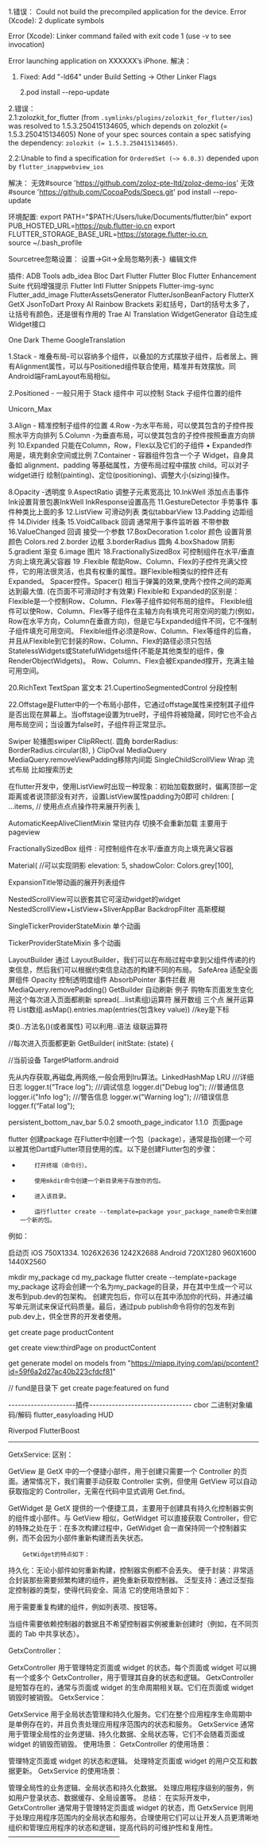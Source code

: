 1.错误：
Could not build the precompiled application for the device.
Error (Xcode): 2 duplicate symbols

Error (Xcode): Linker command failed with exit code 1 (use -v to see invocation)

Error launching application on XXXXXX’s iPhone.
解决：
1. Fixed: Add "-ld64" under Build Setting -> Other Linker Flags

   2.pod install --repo-update 

2.错误：   
 2.1:zolozkit_for_flutter (from `.symlinks/plugins/zolozkit_for_flutter/ios`) was resolved to 1.5.3.250415134605, which depends on
      zolozkit (= 1.5.3.250415134605)
None of your spec sources contain a spec satisfying the dependency: `zolozkit (= 1.5.3.250415134605)`.

2.2:Unable to find a specification for `OrderedSet (~> 6.0.3)` depended     upon by `flutter_inappwebview_ios`

解决：
无效#source 'https://github.com/zoloz-pte-ltd/zoloz-demo-ios'
无效#source 'https://github.com/CocoaPods/Specs.git'
pod install --repo-update

环境配置:
export PATH="$PATH:/Users/luke/Documents/flutter/bin"
export PUB_HOSTED_URL=https://pub.flutter-io.cn
export FLUTTER_STORAGE_BASE_URL=https://storage.flutter-io.cn 
source ~/.bash_profile

Sourcetree忽略设置： 设置->Git->全局忽略列表-》编辑文件



插件:
ADB Tools
adb_idea
Bloc
Dart
Flutter
Flutter Bloc
Flutter Enhancement Suite 代码增强提示
Flutter Intl
Flutter Snippets
Flutter-img-sync
Flutter_add_image
FlutterAssetsGenerator
FlutterJsonBeanFactory
FlutterX
GetX
JsonToDart
Proxy AI
Rainbow Brackets 彩虹括号，Dart的括号太多了，让括号有颜色，还是很有作用的
Trae AI
Translation
WidgetGenerator 自动生成Widget接口



One Dark Theme
GoogleTranslation



1.Stack - 堆叠布局-可以容纳多个组件，以叠加的方式摆放子组件，后者居上。拥有Alignment属性，可以与Positioned组件联合使用，精准并有效摆放。同Android端FramLayout布局相似。

2.Positioned - 一般只用于 Stack 组件中 可以控制  Stack 子组件位置的组件

Unicorn_Max

3.Align  - 精准控制子组件的位置
4.Row -为水平布局，可以使其包含的子控件按照水平方向排列
5.Column -为垂直布局，可以使其包含的子控件按照垂直方向排列
10.Expanded 只能在Column，Row，Flex以及它们的子组件    •    Expanded作用是，填充剩余空间或比例
7.Container - 容器组件包含一个子 Widget，自身具备如 alignment、padding 等基础属性，方便布局过程中摆放 child。可以对子widget进行 绘制(painting)、定位(positioning)、调整大小(sizing)操作。

8.Opacity -透明度
9.AspectRatio 调整子元素宽高比
10.InkWell  添加点击事件 Ink设置背景包裹InkWell InkResponse设置高亮
11.GestureDetector 手势事件 事件种类比上面的多
12.ListView 可滑动列表 类似tabbarView
13.Padding 边距组件
14.Divider 线条
15.VoidCallback 回调 通常用于事件监听器 不带参数
16.ValueChanged 回调 接受一个参数
17.BoxDecoration 1.color 颜色 设置背景颜色 Colors.red
                2.border 边框
                3.borderRadius 圆角
                4.boxShadow 阴影
                5.gradient 渐变
                6.image 图片
18.FractionallySizedBox 可控制组件在水平/垂直方向上填充满父容器
19 .Flexible  帮助Row、Column、Flex的子控件充满父控件，它的用法很灵活，也具有权重的属性。跟Flexible相类似的控件还有Expanded。
Spacer控件。Spacer() 相当于弹簧的效果,使两个控件之间的距离达到最大值. (在页面不可滑动时才有效果)
Flexible和 Expanded的区别是：
Flexible是一个控制Row、Column、Flex等子组件如何布局的组件。 Flexible组件可以使Row、Column、Flex等子组件在主轴方向有填充可用空间的能力(例如，Row在水平方向，Column在垂直方向)，但是它与Expanded组件不同，它不强制子组件填充可用空间。 Flexible组件必须是Row、Column、Flex等组件的后裔，并且从Flexible到它封装的Row、Column、Flex的路径必须只包括StatelessWidgets或StatefulWidgets组件(不能是其他类型的组件，像RenderObjectWidgets)。 Row、Column、Flex会被Expanded撑开，充满主轴可用空间。

20.RichText TextSpan 富文本
21.CupertinoSegmentedControl 分段控制

22.Offstage是Flutter中的一个布局小部件，它通过offstage属性来控制其子组件是否出现在屏幕上。当offstage设置为true时，子组件将被隐藏，同时它也不会占用布局空间；当设置为false时，子组件将正常显示。

Swiper 轮播图swiper
ClipRRect(. 圆角
            borderRadius: BorderRadius.circular(8),
          )
ClipOval
MediaQuery MediaQuery.removeViewPadding移除内间距
SingleChildScrollView
Wrap 流式布局 比如搜索历史

在flutter开发中，使用ListView时出现一种现象：初始加载数据时，偏离顶部一定距离或者说顶部没有对齐，设置ListView属性padding为0即可
  children: [
    ...items, // 使用点点点操作符来展开列表
  ],

AutomaticKeepAliveClientMixin 常驻内存 切换不会重新加载 主要用于pageview

FractionallySizedBox 组件 : 可控制组件在水平/垂直方向上填充满父容器

 Material( //可以实现阴影
      elevation: 5,
      shadowColor: Colors.grey[100],

ExpansionTitle带动画的展开列表组件

NestedScrollView可以嵌套其它可滚动widget的widget NestedScrollView+ListView+SliverAppBar
BackdropFilter 高斯模糊

SingleTickerProviderStateMixin 单个动画

TickerProviderStateMixin 多个动画

 LayoutBuilder 通过 LayoutBuilder，我们可以在布局过程中拿到父组件传递的约束信息，然后我们可以根据约束信息动态的构建不同的布局。
SafeArea 适配全面屏组件
Opacity 控制透明度组件
AbsorbPointer 事件拦截
用MediaQuery.removePadding()
GetBuilder 自动刷新  例子 购物车页面发生变化 用这个每次进入页面都刷新 
spread(…list素组)运算符 展开数组 三个点 展开运算符
List数组.asMap().entries.map(entries(包含key value)) //key是下标

类()..方法名()(或者属性)  可以利用..语法 级联运算符

//每次进入页面都更新
GetBuilder<CartController>(
    initState: (state) {

//当前设备
TargetPlatform.android


先从内存获取,再磁盘,再网络,一般会用到lru算法。LinkedHashMap LRU
///详细日志
logger.t(“Trace log");
///调试信息
logger.d("Debug log");
///普通信息
logger.i("Info log");
///警告信息
logger.w("Warning log");
///错误信息
logger.f(“Fatal log");

persistent_bottom_nav_bar 5.0.2
smooth_page_indicator 1.1.0  页面page

flutter 创建package
在Flutter中创建一个包（package），通常是指创建一个可以被其他Dart或Flutter项目使用的库。以下是创建Flutter包的步骤：
*         打开终端（命令行）。 
*         使用mkdir命令创建一个新目录用于存放你的包。 
*         进入该目录。 
*         运行flutter create --template=package your_package_name命令来创建一个新的包。 
例如：


启动页 iOS 750X1334. 1026X2636 1242X2688
    Android 720X1280 960X1600 1440X2560


mkdir my_package
cd my_package
flutter create --template=package my_package
这将会创建一个名为my_package的目录，并在其中生成一个可以发布到pub.dev的包架构。
创建完包后，你可以在其中添加你的代码，并通过编写单元测试来保证代码质量。最后，通过pub publish命令将你的包发布到pub.dev上，供全世界的开发者使用。

get create page productContent

get create view:thirdPage on productContent

get generate model on models from "https://miapp.itying.com/api/pcontent?id=59f6a2d27ac40b223cfdcf81"

// fund是目录下
get create page:featured on fund  












---------------------插件--------------------------------
cbor 二进制对象编码/解码
flutter_easyloading HUD

Riverpod
FlutterBoost


--------------------------------
GetxService:
区别：

GetView 是 GetX 中的一个便捷小部件，用于创建只需要一个 Controller 的页面。通常情况下，我们需要手动获取 Controller 实例，但使用 GetView 可以自动获取指定的 Controller，无需在代码中显式调用 Get.find。

GetWidget 是 GetX 提供的一个便捷工具，主要用于创建具有持久化控制器实例的组件或小部件。与 GetView 相似，GetWidget 可以直接获取 Controller，但它的特殊之处在于：在多次构建过程中，GetWidget 会一直保持同一个控制器实例，而不会因为小部件重新构建而丢失状态。

        GetWidget的特点如下：

持久化：无论小部件如何重新构建，控制器实例都不会丢失。
便于封装：非常适合封装那些需要频繁构建的组件，避免重新获取控制器。
泛型支持：通过泛型指定控制器的类型，使得代码安全、简洁
        它的使用场景如下：

用于需要重复构建的组件，例如列表项、按钮等。

当组件需要依赖控制器的数据且不希望控制器实例被重新创建时（例如，在不同页面的 Tab 中共享状态）。

GetxController：

GetxController 用于管理特定页面或 widget 的状态。每个页面或 widget 可以拥有一个或多个 GetxController，用于管理其自身的状态和逻辑。
GetxController 是短暂存在的，通常与页面或 widget 的生命周期相关联。它们在页面或 widget 销毁时被销毁。
GetxService：

GetxService 用于全局状态管理和持久化服务。它们在整个应用程序生命周期中是单例存在的，并且负责处理应用程序范围内的状态和服务。
GetxService 通常用于管理全局性的业务逻辑、持久化数据、全局状态等，它们不会随着页面或 widget 的销毁而销毁。
使用场景：
GetxController 的使用场景：

管理特定页面或 widget 的状态和逻辑。
处理特定页面或 widget 的用户交互和数据更新。
GetxService 的使用场景：

管理全局性的业务逻辑、全局状态和持久化数据。
处理应用程序级别的服务，例如用户登录状态、数据缓存、全局设置等。
总结：
在实际开发中，GetxController 通常用于管理特定页面或 widget 的状态，而 GetxService 则用于处理应用程序范围内的全局状态和服务。合理使用它们可以让开发人员更清晰地组织和管理应用程序的状态和逻辑，提高代码的可维护性和复用性。
————————————————


